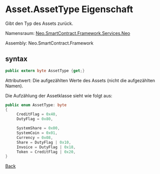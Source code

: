 # Asset.AssetType Eigenschaft

Gibt den Typ des Assets zurück.

Namensraum: [Neo.SmartContract.Framework.Services.Neo](../../neo.md)

Assembly: Neo.SmartContract.Framework

## syntax

```c#
public extern byte AssetType {get;}
```

Attributwert: Die aufgezählten Werte des Assets (nicht die aufgezählten Namen).

Die Aufzählung der Assetklasse sieht wie folgt aus: 

```c#
public enum AssetType: byte
{
     CreditFlag = 0x40,
     DutyFlag = 0x80,

     SystemShare = 0x00,
     SystemCoin = 0x01,
     Currency = 0x08,
     Share = DutyFlag | 0x10,
     Invoice = DutyFlag | 0x18,
     Token = CreditFlag | 0x20,
}
```


[Back](../Asset.md)
